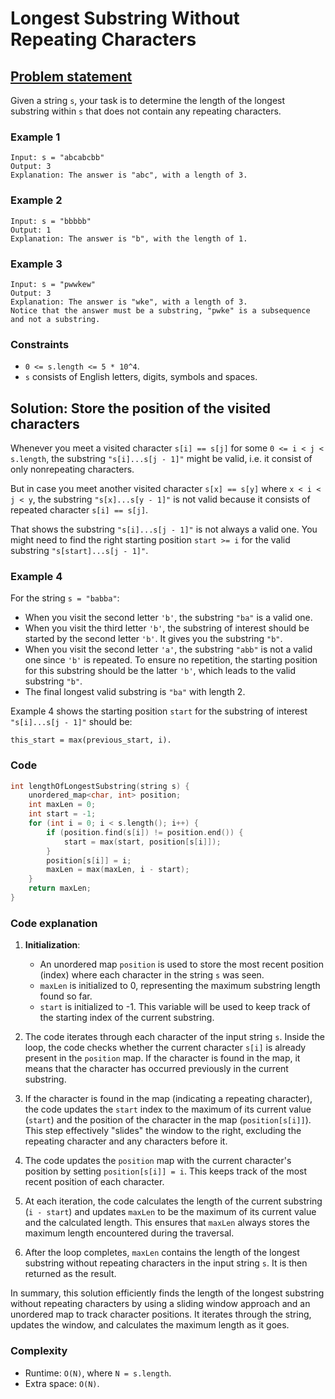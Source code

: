 # Longest Substring Without Repeating Characters

## [Problem statement](https://leetcode.com/problems/longest-substring-without-repeating-characters/)

Given a string `s`, your task is to determine the length of the longest substring within `s` that does not contain any repeating characters.

### Example 1
```text
Input: s = "abcabcbb"
Output: 3
Explanation: The answer is "abc", with a length of 3.
```

### Example 2
```text
Input: s = "bbbbb"
Output: 1
Explanation: The answer is "b", with the length of 1.
```

### Example 3
```text
Input: s = "pwwkew"
Output: 3
Explanation: The answer is "wke", with a length of 3.
Notice that the answer must be a substring, "pwke" is a subsequence and not a substring.
``` 

### Constraints

* `0 <= s.length <= 5 * 10^4`.
* `s` consists of English letters, digits, symbols and spaces.

## Solution: Store the position of the visited characters

Whenever you meet a visited character `s[i] == s[j]` for some `0 <= i < j < s.length`, the substring `"s[i]...s[j - 1]"` might be valid, i.e. it consist of only nonrepeating characters.

But in case you meet another visited character `s[x] == s[y]` where `x < i < j < y`, the substring `"s[x]...s[y - 1]"` is not valid because it consists of repeated character `s[i] == s[j]`. 

That shows the substring `"s[i]...s[j - 1]"` is not always a valid one. You might need to find the right starting position `start >= i` for the valid substring `"s[start]...s[j - 1]"`.

### Example 4 
For the string `s = "babba"`:

* When you visit the second letter `'b'`, the substring `"ba"` is a valid one. 
* When you visit the third letter `'b'`, the substring of interest should be started by the second letter `'b'`. It gives you the substring `"b"`.
* When you visit the second letter `'a'`, the substring `"abb"` is not a valid one since `'b'` is repeated. To ensure no repetition, the starting position for this substring should be the latter `'b'`, which leads to the valid substring `"b"`.
* The final longest valid substring is `"ba"` with length 2.

Example 4 shows the starting position `start` for the substring of interest `"s[i]...s[j - 1]"` should be:

```text
this_start = max(previous_start, i).
```

### Code
```cpp
int lengthOfLongestSubstring(string s) {
    unordered_map<char, int> position;
    int maxLen = 0;
    int start = -1;
    for (int i = 0; i < s.length(); i++) {
        if (position.find(s[i]) != position.end()) {
            start = max(start, position[s[i]]);
        }
        position[s[i]] = i;
        maxLen = max(maxLen, i - start);
    }
    return maxLen;
}
```

### Code explanation

1. **Initialization**:
   - An unordered map `position` is used to store the most recent position (index) where each character in the string `s` was seen.
   - `maxLen` is initialized to 0, representing the maximum substring length found so far.
   - `start` is initialized to -1. This variable will be used to keep track of the starting index of the current substring.

2. The code iterates through each character of the input string `s`. Inside the loop, the code checks whether the current character `s[i]` is already present in the `position` map. If the character is found in the map, it means that the character has occurred previously in the current substring.

3. If the character is found in the map (indicating a repeating character), the code updates the `start` index to the maximum of its current value (`start`) and the position of the character in the map (`position[s[i]]`). This step effectively "slides" the window to the right, excluding the repeating character and any characters before it.

4. The code updates the `position` map with the current character's position by setting `position[s[i]] = i`. This keeps track of the most recent position of each character.

5. At each iteration, the code calculates the length of the current substring (`i - start`) and updates `maxLen` to be the maximum of its current value and the calculated length. This ensures that `maxLen` always stores the maximum length encountered during the traversal.

5. After the loop completes, `maxLen` contains the length of the longest substring without repeating characters in the input string `s`. It is then returned as the result.

In summary, this solution efficiently finds the length of the longest substring without repeating characters by using a sliding window approach and an unordered map to track character positions. It iterates through the string, updates the window, and calculates the maximum length as it goes. 

### Complexity
* Runtime: `O(N)`, where `N = s.length`.
* Extra space: `O(N)`.



